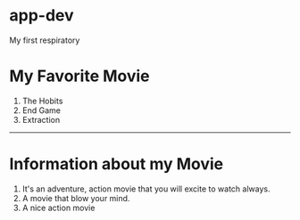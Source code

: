 # app-dev
My first respiratory

# My Favorite Movie
1. The Hobits
2. End Game
3. Extraction
----------------------
# Information about my Movie
1. It's an adventure, action movie that you will excite to watch always.
2. A movie that blow your mind.
3. A nice action movie
   
